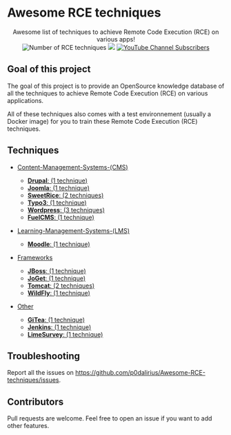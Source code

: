 # Awesome RCE techniques

<p align="center">
  Awesome list of techniques to achieve Remote Code Execution (RCE) on various apps!
  <br>
  <img alt="Number of RCE techniques" src="https://img.shields.io/badge/techniques-10-brightgreen">
  <a href="https://twitter.com/intent/follow?screen_name=podalirius_" title="Follow"><img src="https://img.shields.io/twitter/follow/podalirius_?label=Podalirius&style=social"></a>
  <a href="https://www.youtube.com/c/Podalirius_?sub_confirmation=1" title="Subscribe"><img alt="YouTube Channel Subscribers" src="https://img.shields.io/youtube/channel/subscribers/UCF_x5O7CSfr82AfNVTKOv_A?style=social"></a>
  <br>
</p>

## Goal of this project

The goal of this project is to provide an OpenSource knowledge database of all the techniques to achieve Remote Code Execution (RCE) on various applications. 

All of these techniques also comes with a test environnement (usually a Docker image) for you to train these Remote Code Execution (RCE) techniques.

## Techniques

 - [Content-Management-Systems-(CMS)](./Content-Management-Systems-(CMS)/)
   + [**Drupal**: (1 technique)](./Content-Management-Systems-(CMS)/Drupal/)
   + [**Joomla**: (1 technique)](./Content-Management-Systems-(CMS)/Joomla/)
   + [**SweetRice**: (2 techniques)](./Content-Management-Systems-(CMS)/SweetRice/)
   + [**Typo3**: (1 technique)](./Content-Management-Systems-(CMS)/Typo3/)
   + [**Wordpress**: (3 techniques)](./Content-Management-Systems-(CMS)/Wordpress/)
   + [**FuelCMS**: (1 technique)](./Content-Management-Systems-(CMS)/FuelCMS/)
   
 - [Learning-Management-Systems-(LMS)](./Learning-Management-Systems-(LMS)/)
   + [**Moodle**: (1 technique)](./Content-Management-Systems-(CMS)/Moodle/)
 
 - [Frameworks](./Frameworks/)
   + [**JBoss**: (1 technique)](./Frameworks/JBoss/)
   + [**JoGet**: (1 technique)](./Frameworks/JoGet/)
   + [**Tomcat**: (2 techniques)](./Frameworks/Tomcat/)
   + [**WildFly**: (1 technique)](./Frameworks/WildFly/)

 - [Other](./Other/)
   + [**GiTea**: (1 technique)](./Other/GiTea/)
   + [**Jenkins**: (1 technique)](./Other/Jenkins/)
   + [**LimeSurvey**: (1 technique)](./Other/LimeSurvey/)

## Troubleshooting

Report all the issues on https://github.com/p0dalirius/Awesome-RCE-techniques/issues.

## Contributors

Pull requests are welcome. Feel free to open an issue if you want to add other features.
